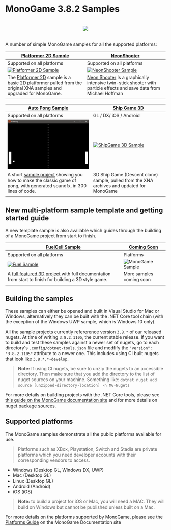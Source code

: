 # MonoGame 3.8.2 Samples

<p align="center">
<br/>
  <img src="https://raw.githubusercontent.com/Mono-Game/MonoGame.Logo/master/FullColorOnLight/HorizontalLogo_128px.png"/>
<br/>
<br/>
</p>

A number of simple MonoGame samples for all the supported platforms:

[Platformer 2D Sample](Platformer2D/README.md) | [NeonShooter](NeonShooter/README.md)|
|-|-|
Supported on all platforms | Supported on all platforms |
[![Platformer 2D Sample](Images/Platformer2D-Sample.png)](Platformer2D/README.md) | [![NeonShooter Sample](Images/NeonShooter-Sample.png)](NeonShooter/README.md) |
The [Platformer 2D](Platformer2D/README.md) sample is a basic 2D platformer pulled from the original XNA samples and upgraded for MonoGame.| [Neon Shooter](NeonShooter/README.md) Is a graphically intensive twin-stick shooter with particle effects and save data from Michael Hoffman |
|||

| [Auto Pong Sample](AutoPong/README.md) | [Ship Game 3D](ShipGame/README.md) |
|-|-|
| Supported on all platforms | GL / DX/ iOS / Android |
| [![Auto Pong Sample](Images/AutoPong_1.gif)](AutoPong/README.md) | [![ShipGame 3D Sample](Images/ShipGame.gif)](ShipGame/README.md) |
| A short [sample project](AutoPong/README.md) showing you how to make the classic game of pong, with generated soundfx, in 300 lines of code. | 3D Ship Game (Descent clone) sample, pulled from the XNA archives and updated for MonoGame |
|||

## New multi-platform sample template and getting started guide

A new template sample is also available which guides through the building of a MonoGame project from start to finish.

| [FuelCell Sample](FuelCell/README.md) | [Coming Soon]() |
|-|-|
| Supported on all platforms | Platforms |
| [![Fuel Sample](Images/FuelCell-Sample.gif)](FuelCell/README.md) | ![MonoGame Sample](Images/MonoGame-Sample.png) |
| A [full featured 3D project](FuelCell/README.md) with full documentation from start to finish for building a 3D style game. | More samples coming soon |
|||

## Building the samples

These samples can either be opened and built in Visual Studio for Mac or Windows, alternatively they can be built with the .NET Core tool chain (with the exception of the Windows UWP sample, which is Windows 10 only).

All the sample projects currently refererence version `3.8.*` of our released nugets. At time of writing `3.8.2.1105`, the current stable release. If you want to build and test these samples against a newer set of nugets, go to each directory's `.config/dotnet-tools.json` file and modfify the `"version": "3.8.2.1105"` attribute to a newer one. This includes using CI built nugets that look like `3.8.*.*-develop`.

> **Note:** If using CI nugets, be sure to unzip the nugets to an accessible directory. Then make sure that you add the directory to the list of nuget sources on your machine. Something like:  `dotnet nuget add source [unzipped-directory-location] -n MG-Nugets`

For more details on building projects with the .NET Core tools, please see [this guide on the MonoGame documentation site](https://docs.monogame.net/articles/getting_started/packaging_games.html) and for more details on [nuget package sources](https://learn.microsoft.com/en-us/dotnet/core/tools/dotnet-nuget-add-source).

## Supported platforms

The MonoGame samples demonstrate all the public platforms available for use.

> Platforms such as XBox, Playstation, Switch and Stadia are private platforms which you need developer accounts with their corresponding vendors to access.

* Windows (Desktop GL, Windows DX, UWP)
* Mac (Desktop GL)
* Linux (Desktop GL)
* Android (Android)
* iOS (iOS)

> **Note:** to build a project for iOS or Mac, you will need a MAC.  They will build on Windows but cannot be published unless built on a Mac.

For more details on the platforms supported by MonoGame, please see the [Platforms Guide](https://docs.monogame.net/articles/platforms/0_platforms.html) on the MonoGame Documentation site
